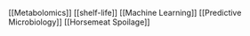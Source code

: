 [[Metabolomics]]
[[shelf-life]]
[[Machine Learning]]
[[Predictive Microbiology]]
[[Horsemeat Spoilage]]
